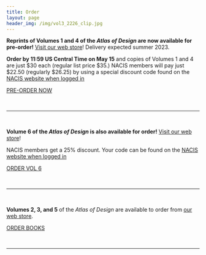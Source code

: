```yaml
---
title: Order
layout: page
header_img: /img/vol3_2226_clip.jpg
---
```

**Reprints of Volumes 1 and 4 of the <em>Atlas of Design</em> are now available for pre-order!** [Visit our web store](https://atlasofdesign.bigcartel.com/)! Delivery expected summer 2023.

**Order by 11:59 US Central Time on May 15** and copies of Volumes 1 and 4 are just $30 each (regular list price $35.) NACIS members will pay just $22.50 (regularly $26.25) by using a special discount code found on the [NACIS website when logged in](https://nacis.org/initiatives/atlas-of-design/atlas-member-discount-code/)

<a href="https://atlasofdesign.bigcartel.com/" target="_blank" class="button button-blue">PRE-ORDER NOW  <i class="fa fa-book"></i></a>

<br>
<hr>
<br>

**Volume 6 of the <em>Atlas of Design</em> is also available for order!** [Visit our web store](https://atlasofdesign.bigcartel.com/)!

NACIS members get a 25% discount. Your code can be found on the [NACIS website when logged in](https://nacis.org/initiatives/atlas-of-design/atlas-member-discount-code/)

<a href="https://atlasofdesign.bigcartel.com/product/atlas-of-design-volume-6" target="_blank" class="button button-blue"> ORDER VOL 6  <i class="fa fa-hand-o-right"></i></a>

<br>
<hr>
<br>

**Volumes 2, 3, and 5** of the <em>Atlas of Design</em> are available to order from [our web store](https://atlasofdesign.bigcartel.com/).

<a href="https://atlasofdesign.bigcartel.com/" target="_blank" class="button button-blue">ORDER BOOKS  <i class="fa fa-book"></i></a>

<br>
<hr>
<br>



<!--
<a href="https://forms.gle/5e4yfBRvRCZUube56" target="_blank" class="button button-blue">Contact form for Volume 1 and 4 reprints  <i class="fa fa-list"></i></a>
-->
